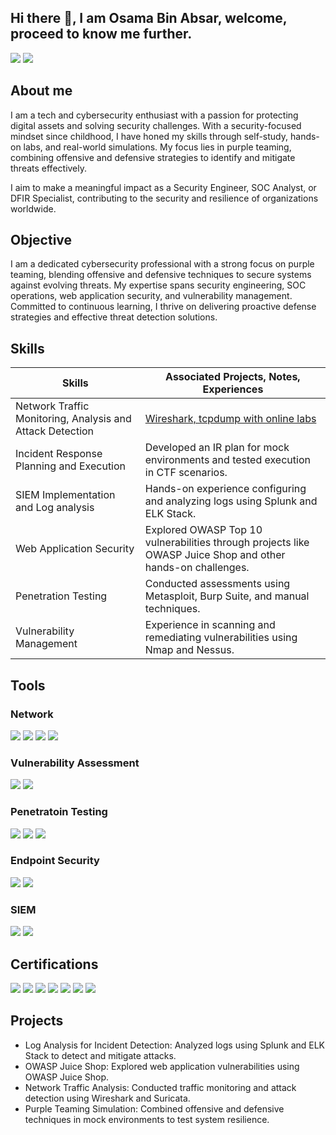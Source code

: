 ## Hi there 👋, I am Osama Bin Absar, welcome, proceed to know me further.


<a href="https://linkedin.com/osamabinabsar/"><img src="https://img.shields.io/badge/-LinkedIn-0072b1?&style=for-the-badge&logo=linkedin&logoColor=white" /></a>
<a href="https://linktr.ee/osamabinabsar/"><img src="https://img.shields.io/badge/-Linktree-39E0D5?style=for-the-badge&logo=linktree&logoColor=white" /></a>

## About me


<!--
I call myself Tech and Cyber Security enthusiast, tinkering with technologies and security focused mindset from my childhood.

My passion in tech and security led me to develop my skills for cybersecurity, focusing on purple teaming. I am now forseeing to apply the skills I gained through different challanges and CTF's in the real world to protect assets of companies and industries from threats, specifically focused to join as a Security Engineer, SOC or DFIR.
-->
I am a tech and cybersecurity enthusiast with a passion for protecting digital assets and solving security challenges. With a security-focused mindset since childhood, I have honed my skills through self-study, hands-on labs, and real-world simulations. My focus lies in purple teaming, combining offensive and defensive strategies to identify and mitigate threats effectively.

I aim to make a meaningful impact as a Security Engineer, SOC Analyst, or DFIR Specialist, contributing to the security and resilience of organizations worldwide.



## Objective

<!--
Passionate Cybersecurity practitioner with a strong focus on purple teaming combining offensive security 
techniques with defensive strategies to identify vulnerabilities and strengthen system defences. I have hands-on 
experience in security engineering and SOC operations including log analysis, system hardening, SIEM 
monitoring. Specializing in web application security and continuously enhancing my skills through learning and 
practical labs. Enthusiastic about proactive defence and threat detection I am committed to delivering practical and 
effective security solutions.
-->

I am a dedicated cybersecurity professional with a strong focus on purple teaming, blending offensive and defensive techniques to secure systems against evolving threats. My expertise spans security engineering, SOC operations, web application security, and vulnerability management. Committed to continuous learning, I thrive on delivering proactive defense strategies and effective threat detection solutions.







## Skills

| Skills                                                         | Associated Projects, Notes, Experiences                    |
|---------------------------------------------------------------|------------------------------------------------------------| 
| Network Traffic Monitoring, Analysis and Attack Detection     |<a href="https://www.notion.so/learningselfstudy/Network-Traffic-Analysis-64730a958fde424d9767b5ee0a6efca2">Wireshark, tcpdump with online labs| 
| Incident Response Planning and Execution                       |  Developed an IR plan for mock environments and tested execution in CTF scenarios. 
| SIEM Implementation and Log analysis                          | Hands-on experience configuring and analyzing logs using Splunk and ELK Stack.
| Web Application Security	                                    | Explored OWASP Top 10 vulnerabilities through projects like OWASP Juice Shop and other hands-on challenges.
| Penetration Testing	            |   Conducted assessments using Metasploit, Burp Suite, and manual techniques.
| Vulnerability Management	  |  Experience in scanning and remediating vulnerabilities using Nmap and Nessus.





 ## Tools


 ### Network
 <div>
   <img src="https://img.shields.io/badge/-Wireshark-1679A7?style=for-the-badge&logo=Wireshark&logoColor=white"  />
   <img src="https://img.shields.io/badge/-Suricata-EF3B2D?style=for-the-badge&logo=Suricata&logoColor=white"  />
   <img src="https://img.shields.io/badge/-Zeek-ZZZBB4?style=for-the-badge&logo=Zeek&logoColor=white"  />
   <img src="https://img.shields.io/badge/-Snort-FC77C2?style=for-the-badge&logo=Snort&logoColor=white"  />
   


   
 </div>

### Vulnerability Assessment

<div>
  <img src="https://img.shields.io/badge/-Nmap-367ADF?style=for-the-badge&logo=Nmap&logoColor=white" />
  <img src="https://img.shields.io/badge/-Nessus-00BFFF?style=for-the-badge&logo=Nessus&logoColor=white" /> </div>

</div>


### Penetratoin Testing
<div>
  <img src="https://img.shields.io/badge/-Metasploit-2A3A4B?style=for-the-badge&logo=Metasploit&logoColor=white"  />
  <img src="https://img.shields.io/badge/-Burp_Suite-FF6600?style=for-the-badge&logo=Burp-Suite&logoColor=white"  />
  <img src="https://img.shields.io/badge/-John_the_Ripper-1A1A1A?style=for-the-badge&logo=John-The-Ripper&logoColor=white"  />
</div>


 
 ### Endpoint Security

<div> <img src="https://img.shields.io/badge/-OSSEC-35495E?style=for-the-badge&logo=OSSEC&logoColor=white" /> <img src="https://img.shields.io/badge/-Sysmon-0052CC?style=for-the-badge&logo=Windows&logoColor=white" /> </div>


 ### SIEM

<div> <img src="https://img.shields.io/badge/-Splunk-FD8A00?style=for-the-badge&logo=Splunk&logoColor=white" /> <img src="https://img.shields.io/badge/-ELK_Stack-005571?style=for-the-badge&logo=Elastic&logoColor=white" /> </div>


<!--
### Cloud
<div> <img src="https://img.shields.io/badge/-AWS_Security-232F3E?style=for-the-badge&logo=Amazon-AWS&logoColor=white" /> <img src="https://img.shields.io/badge/-Google_Cloud_Security-4285F4?style=for-the-badge&logo=Google-Cloud&logoColor=white" /> </div>
-->

## Certifications
<div>
  <img src="https://img.shields.io/badge/-CompTIA_Security%2B-FF0000?style=for-the-badge&logo=CompTIA&logoColor=white"  />
   <img src="https://img.shields.io/badge/-CISSP-316194?style=for-the-badge&logo=ISC2&logoColor=white" />
  <img src="https://img.shields.io/badge/-TryHackMe-FF0000?style=for-the-badge&logo=TryHackMe&logoColor=808080" />
  <img src="https://img.shields.io/badge/-HackTheBox-9FEF00?style=for-the-badge&logo=HackTheBox&logoColor=white" />
  <img src="https://img.shields.io/badge/-Let's_Defend-0057A4?style=for-the-badge&logo=LetsDefend&logoColor=white" />
  <img src="https://img.shields.io/badge/-Blue_Team_Security-007FFF?style=for-the-badge&logo=Security&logoColor=white" />
  <img src="https://img.shields.io/badge/-Google_Cloud_Security_Engineer-FFFFFF?style=for-the-badge&logo=Google-Cloud&logoColor=White"  />

  
</div>


 ## Projects

- Log Analysis for Incident Detection: Analyzed logs using Splunk and ELK Stack to detect and mitigate attacks.
- OWASP Juice Shop: Explored web application vulnerabilities using OWASP Juice Shop.
- Network Traffic Analysis: Conducted traffic monitoring and attack detection using Wireshark and Suricata.
- Purple Teaming Simulation: Combined offensive and defensive techniques in mock environments to test system resilience.
<!--
**osamabinabsar/osamabinabsar** is a ✨ _special_ ✨ repository because its `README.md` (this file) appears on your GitHub profile.

Here are some ideas to get you started:

- 🔭 I’m currently working on ...
- 🌱 I’m currently learning ...
- 👯 I’m looking to collaborate on ...
- 🤔 I’m looking for help with ...
- 💬 Ask me about ...
- 📫 How to reach me: ...
- 😄 Pronouns: ...
- ⚡ Fun fact: ...
-->
